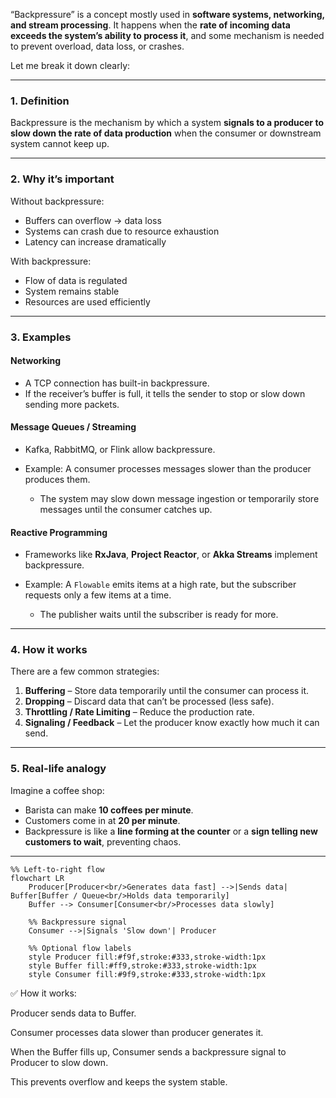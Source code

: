 “Backpressure” is a concept mostly used in **software systems, networking, and stream processing**. It happens when the **rate of incoming data exceeds the system’s ability to process it**, and some mechanism is needed to prevent overload, data loss, or crashes.

Let me break it down clearly:

---

### **1. Definition**

Backpressure is the mechanism by which a system **signals to a producer to slow down the rate of data production** when the consumer or downstream system cannot keep up.

---

### **2. Why it’s important**

Without backpressure:

* Buffers can overflow → data loss
* Systems can crash due to resource exhaustion
* Latency can increase dramatically

With backpressure:

* Flow of data is regulated
* System remains stable
* Resources are used efficiently

---

### **3. Examples**

#### **Networking**

* A TCP connection has built-in backpressure.
* If the receiver’s buffer is full, it tells the sender to stop or slow down sending more packets.

#### **Message Queues / Streaming**

* Kafka, RabbitMQ, or Flink allow backpressure.
* Example: A consumer processes messages slower than the producer produces them.

  * The system may slow down message ingestion or temporarily store messages until the consumer catches up.

#### **Reactive Programming**

* Frameworks like **RxJava**, **Project Reactor**, or **Akka Streams** implement backpressure.
* Example: A `Flowable` emits items at a high rate, but the subscriber requests only a few items at a time.

  * The publisher waits until the subscriber is ready for more.

---

### **4. How it works**

There are a few common strategies:

1. **Buffering** – Store data temporarily until the consumer can process it.
2. **Dropping** – Discard data that can’t be processed (less safe).
3. **Throttling / Rate Limiting** – Reduce the production rate.
4. **Signaling / Feedback** – Let the producer know exactly how much it can send.

---

### **5. Real-life analogy**

Imagine a coffee shop:

* Barista can make **10 coffees per minute**.
* Customers come in at **20 per minute**.
* Backpressure is like a **line forming at the counter** or a **sign telling new customers to wait**, preventing chaos.

---
```mermaid
%% Left-to-right flow
flowchart LR
    Producer[Producer<br/>Generates data fast] -->|Sends data| Buffer[Buffer / Queue<br/>Holds data temporarily]
    Buffer --> Consumer[Consumer<br/>Processes data slowly]

    %% Backpressure signal
    Consumer -->|Signals 'Slow down'| Producer

    %% Optional flow labels
    style Producer fill:#f9f,stroke:#333,stroke-width:1px
    style Buffer fill:#ff9,stroke:#333,stroke-width:1px
    style Consumer fill:#9f9,stroke:#333,stroke-width:1px

```
✅ How it works:

Producer sends data to Buffer.

Consumer processes data slower than producer generates it.

When the Buffer fills up, Consumer sends a backpressure signal to Producer to slow down.

This prevents overflow and keeps the system stable.
